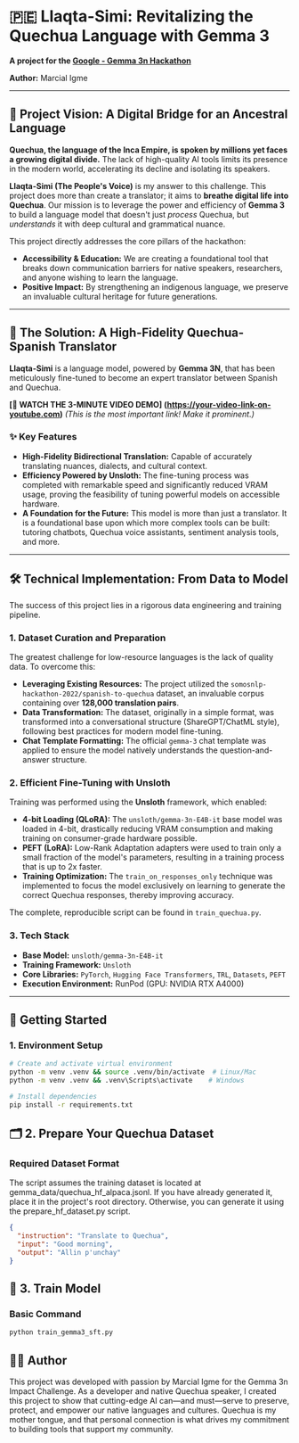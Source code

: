 # 🇵🇪 Llaqta-Simi: Revitalizing the Quechua Language with Gemma 3

**A project for the [Google - Gemma 3n Hackathon](https://www.kaggle.com/competitions/google-gemma-3n-hackathon)**

**Author:** Marcial Igme

---

## 🌟 Project Vision: A Digital Bridge for an Ancestral Language

**Quechua, the language of the Inca Empire, is spoken by millions yet faces a growing digital divide.** The lack of high-quality AI tools limits its presence in the modern world, accelerating its decline and isolating its speakers.

**Llaqta-Simi (The People's Voice)** is my answer to this challenge. This project does more than create a translator; it aims to **breathe digital life into Quechua**. Our mission is to leverage the power and efficiency of **Gemma 3** to build a language model that doesn't just _process_ Quechua, but _understands_ it with deep cultural and grammatical nuance.

This project directly addresses the core pillars of the hackathon:

- **Accessibility & Education:** We are creating a foundational tool that breaks down communication barriers for native speakers, researchers, and anyone wishing to learn the language.
- **Positive Impact:** By strengthening an indigenous language, we preserve an invaluable cultural heritage for future generations.

---

## 🚀 The Solution: A High-Fidelity Quechua-Spanish Translator

**Llaqta-Simi** is a language model, powered by **Gemma 3N**, that has been meticulously fine-tuned to become an expert translator between Spanish and Quechua.

**[🎥 WATCH THE 3-MINUTE VIDEO DEMO] (https://your-video-link-on-youtube.com)**
_(This is the most important link! Make it prominent.)_

### ✨ Key Features

- **High-Fidelity Bidirectional Translation:** Capable of accurately translating nuances, dialects, and cultural context.
- **Efficiency Powered by Unsloth:** The fine-tuning process was completed with remarkable speed and significantly reduced VRAM usage, proving the feasibility of tuning powerful models on accessible hardware.
- **A Foundation for the Future:** This model is more than just a translator. It is a foundational base upon which more complex tools can be built: tutoring chatbots, Quechua voice assistants, sentiment analysis tools, and more.

---

## 🛠️ Technical Implementation: From Data to Model

The success of this project lies in a rigorous data engineering and training pipeline.

### 1. Dataset Curation and Preparation

The greatest challenge for low-resource languages is the lack of quality data. To overcome this:

- **Leveraging Existing Resources:** The project utilized the `somosnlp-hackathon-2022/spanish-to-quechua` dataset, an invaluable corpus containing over **128,000 translation pairs**.
- **Data Transformation:** The dataset, originally in a simple format, was transformed into a conversational structure (ShareGPT/ChatML style), following best practices for modern model fine-tuning.
- **Chat Template Formatting:** The official `gemma-3` chat template was applied to ensure the model natively understands the question-and-answer structure.

### 2. Efficient Fine-Tuning with Unsloth

Training was performed using the **Unsloth** framework, which enabled:

- **4-bit Loading (QLoRA):** The `unsloth/gemma-3n-E4B-it` base model was loaded in 4-bit, drastically reducing VRAM consumption and making training on consumer-grade hardware possible.
- **PEFT (LoRA):** Low-Rank Adaptation adapters were used to train only a small fraction of the model's parameters, resulting in a training process that is up to 2x faster.
- **Training Optimization:** The `train_on_responses_only` technique was implemented to focus the model exclusively on learning to generate the correct Quechua responses, thereby improving accuracy.

The complete, reproducible script can be found in `train_quechua.py`.

### 3. Tech Stack

- **Base Model:** `unsloth/gemma-3n-E4B-it`
- **Training Framework:** `Unsloth`
- **Core Libraries:** `PyTorch`, `Hugging Face Transformers`, `TRL`, `Datasets`, `PEFT`
- **Execution Environment:** RunPod (GPU: NVIDIA RTX A4000)

---

## 🚀 Getting Started

### 1. Environment Setup

```bash
# Create and activate virtual environment
python -m venv .venv && source .venv/bin/activate  # Linux/Mac
python -m venv .venv && .venv\Scripts\activate    # Windows

# Install dependencies
pip install -r requirements.txt
```

## 🗂️ 2. Prepare Your Quechua Dataset

### Required Dataset Format

The script assumes the training dataset is located at gemma_data/quechua_hf_alpaca.jsonl. If you have already generated it, place it in the project's root directory. Otherwise, you can generate it using the prepare_hf_dataset.py script.

```json
{
  "instruction": "Translate to Quechua",
  "input": "Good morning",
  "output": "Allin p'unchay"
}
```

## 🚀 3. Train Model

### Basic Command

```bash
python train_gemma3_sft.py
```

## 🧑‍💻 Author

This project was developed with passion by Marcial Igme for the Gemma 3n Impact Challenge. As a developer and native Quechua speaker, I created this project to show that cutting-edge AI can—and must—serve to preserve, protect, and empower our native languages and cultures. Quechua is my mother tongue, and that personal connection is what drives my commitment to building tools that support my community.
